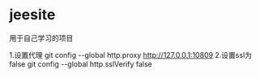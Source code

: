 # jeesite
用于自己学习的项目

1.设置代理
git config --global http.proxy http://127.0.0.1:10809
2.设置ssl为false
git config --global http.sslVerify false

